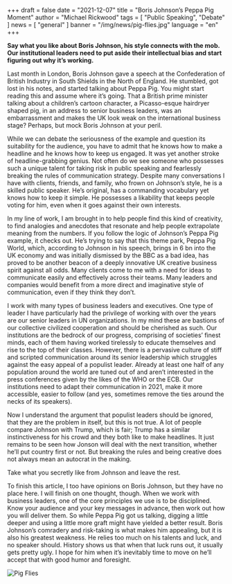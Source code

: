 +++
draft = false
date = "2021-12-07"
title = "Boris Johnson’s Peppa Pig Moment"
author = "Michael Rickwood"
tags = [ "Public Speaking", "Debate" ]
news = [ "general" ]
banner = "/img/news/pig-flies.jpg"
language = "en"
+++

**Say what you like about Boris Johnson, his style connects with the mob. Our institutional leaders need to put aside their intellectual bias and start figuring out why it’s working.** 
 
Last month in London, Boris Johnson gave a speech at the Confederation of British Industry in South Shields in the North of England. He stumbled, got lost in his notes, and started talking about Peppa Pig. You might start reading this and assume where it’s going. That a British prime minister talking about a children’s cartoon character, a Picasso-esque hairdryer shaped pig, in an address to senior business leaders, was an embarrassment and makes the UK look weak on the international business stage? Perhaps, but mock Boris Johnson at your peril.

While we can debate the seriousness of the example and question its suitability for the audience, you have to admit that he knows how to make a headline and he knows how to keep us engaged. It was yet another stroke of headline-grabbing genius. Not often do we see someone who possesses such a unique talent for taking risk in public speaking and fearlessly breaking the rules of communication strategy. Despite many conversations I have with clients, friends, and family, who frown on Johnson’s style, he is a skilled public speaker. He’s original, has a commanding vocabulary yet knows how to keep it simple. He possesses a likability that keeps people voting for him, even when it goes against their own interests. 
 
In my line of work, I am brought in to help people find this kind of creativity, to find analogies and anecdotes that resonate and help people extrapolate meaning from the numbers. If you follow the logic of Johnson’s Peppa Pig example, it checks out. He’s trying to say that this theme park, Peppa Pig World, which, according to Johnson in his speech, brings in 6 bn into the UK economy and was initially dismissed by the BBC as a bad idea, has proved to be another beacon of a deeply innovative UK creative business spirit against all odds. Many clients come to me with a need for ideas to communicate easily and effectively across their teams. Many leaders and companies would benefit from a more direct and imaginative style of communication, even if they think they don’t.

I work with many types of business leaders and executives. One type of leader I have particularly had the privilege of working with over the years are our senior leaders in UN organizations. In my mind these are bastions of our collective civilized cooperation and should be cherished as such. Our institutions are the bedrock of our progress, comprising of societies’ finest minds, each of them having worked tirelessly to educate themselves and rise to the top of their classes. However, there is a pervasive culture of stiff and scripted communication around its senior leadership which struggles against the easy appeal of a populist leader. Already at least one half of any population around the world are tuned out of and aren’t interested in the press conferences given by the likes of the WHO or the ECB. Our institutions need to adapt their communication in 2021, make it more accessible, easier to follow (and yes, sometimes remove the ties around the necks of its speakers). 
 
Now I understand the argument that populist leaders should be ignored, that they are the problem in itself, but this is not true. A lot of people compare Johnson with Trump, which is fair; Trump has a similar instinctiveness for his crowd and they both like to make headlines. It just remains to be seen how Jonson will deal with the next transition, whether he’ll put country first or not. But breaking the rules and being creative does not always mean an autocrat in the making. 
 
Take what you secretly like from Johnson and leave the rest. 
 
To finish this article, I too have opinions on Boris Johnson, but they have no place here. I will finish on one thought, though. When we work with business leaders, one of the core principles we use is to be disciplined. Know your audience and your key messages in advance, then work out how you will deliver them. So while Peppa Pig got us talking, digging a little deeper and using a little more graft might have yielded a better result. Boris Johnson’s comradery and risk-taking is what makes him appealing, but it is also his greatest weakness. He relies too much on his talents and luck, and no speaker should. History shows us that when that luck runs out, it usually gets pretty ugly. I hope for him when it’s inevitably time to move on he’ll accept that with good humor and foresight. 

![Pig Flies](/img/news/pig-flies.jpg)
